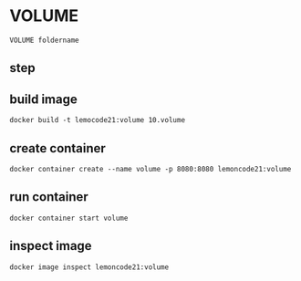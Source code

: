 # VOLUME

`VOLUME foldername`

## step

## build image
`docker build -t lemocode21:volume 10.volume`

## create container
`docker container create --name volume -p 8080:8080 lemoncode21:volume`

## run container
`docker container start volume`

## inspect image
`docker image inspect lemoncode21:volume`
